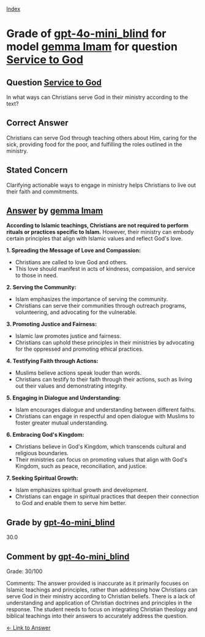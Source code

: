 
[Index](../../../../index.md)
# Grade of [gpt-4o-mini_blind](../../../grading_models/gpt-4o-mini_blind.md) for model [gemma Imam](../../../answering_models/gemma_Imam.md) for question [Service to God](../../../questions/Service_to_God.md)

## Question [Service to God](../../../questions/Service_to_God.md)
In what ways can Christians serve God in their ministry according to the text?

## Correct Answer
Christians can serve God through teaching others about Him, caring for the sick, providing food for the poor, and fulfilling the roles outlined in the ministry.

## Stated Concern
Clarifying actionable ways to engage in ministry helps Christians to live out their faith and commitments.

## [Answer](../Service_to_God.md) by [gemma Imam](../../../answering_models/gemma_Imam.md)
**According to Islamic teachings, Christians are not required to perform rituals or practices specific to Islam.** However, their ministry can embody certain principles that align with Islamic values and reflect God's love.

**1. Spreading the Message of Love and Compassion:**

* Christians are called to love God and others.
* This love should manifest in acts of kindness, compassion, and service to those in need.

**2. Serving the Community:**

* Islam emphasizes the importance of serving the community.
* Christians can serve their communities through outreach programs, volunteering, and advocating for the vulnerable.

**3. Promoting Justice and Fairness:**

* Islamic law promotes justice and fairness.
* Christians can uphold these principles in their ministries by advocating for the oppressed and promoting ethical practices.

**4. Testifying Faith through Actions:**

* Muslims believe actions speak louder than words.
* Christians can testify to their faith through their actions, such as living out their values and demonstrating integrity.

**5. Engaging in Dialogue and Understanding:**

* Islam encourages dialogue and understanding between different faiths.
* Christians can engage in respectful and open dialogue with Muslims to foster greater mutual understanding.

**6. Embracing God's Kingdom:**

* Christians believe in God's Kingdom, which transcends cultural and religious boundaries.
* Their ministries can focus on promoting values that align with God's Kingdom, such as peace, reconciliation, and justice.

**7. Seeking Spiritual Growth:**

* Islam emphasizes spiritual growth and development.
* Christians can engage in spiritual practices that deepen their connection to God and enable them to serve him better.

## Grade by [gpt-4o-mini_blind](../../../grading_models/gpt-4o-mini_blind.md)
30.0

## Comment by [gpt-4o-mini_blind](../../../grading_models/gpt-4o-mini_blind.md)
Grade: 30/100

Comments: The answer provided is inaccurate as it primarily focuses on Islamic teachings and principles, rather than addressing how Christians can serve God in their ministry according to Christian beliefs. There is a lack of understanding and application of Christian doctrines and principles in the response. The student needs to focus on integrating Christian theology and biblical teachings into their answers to accurately address the question.

[&lt;- Link to Answer](../Service_to_God.md)
